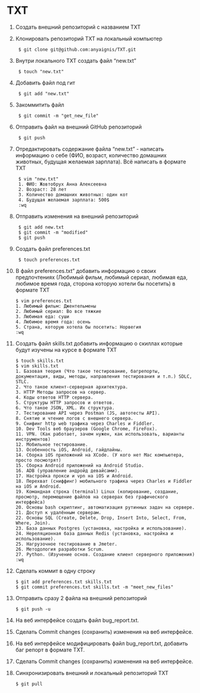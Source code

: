 # TXT

1. Создать внешний репозиторий c названием TXT
2. Клонировать репозиторий TXT на локальный компьютер

        $ git clone git@github.com:anyaignis/TXT.git

3. Внутри локального TXT создать файл “new.txt”

        $ touch "new.txt"

4. Добавить файл под гит

        $ git add "new.txt"

5. Закоммитить файл

        $ git commit -m "get_new_file"

6. Отправить файл на внешний GitHub репозиторий

        $ git push

7. Отредактировать содержание файла “new.txt” - написать информацию о себе (ФИО, возраст, количество домашних животных, будущая желаемая зарплата). Всё написать в формате TXT

        $ vim "new.txt"
        1. ФИО: Жовтобрух Анна Алексеевна
        2. Возраст: 28 лет
        3. Количество домашних животных: один кот
        4. Будущая желаемая зарплата: 500$
        :wq

8. Отправить изменения на внешний репозиторий

        $ git add new.txt
        $ git commit -m "modified"
        $ git push

9. Создать файл preferences.txt

        $ touch preferences.txt

10. В файл preferences.txt” добавить информацию о своих предпочтениях (Любимый фильм, любимый сериал, любимая еда, любимое время года, сторона которую хотели бы посетить) в формате TXT

        $ vim preferences.txt
        1. Любимый фильм: Джентельмены
        2. Любимый сериал: Во все тяжкие
        3. Любимая еда: суши
        4. Любимое время года: осень
        5. Страна, которую хотела бы посетить: Норвегия
        :wq

11. Создать файл skills.txt добавить информацию о скиллах которые будут изучены на курсе в формате TXT

        $ touch skills.txt
        $ vim skills.txt
        1. Базовая теория (Что такое тестирование, багрепорты, документация, виды, методы, направления тестирования и т.п.) SDLC, STLC.
        2. Что такое клиент-серверная архитектура.
        3. HTTP Методы запросов на сервер.
        4. Коды ответов HTTP сервера.
        5. Структуры HTTP запросов и ответов.
        6. Что такое JSON, XML. Их структура.
        7. Тестирование API через Postman (JS, автотесты API).
        8. Снятие и чтение логов c внешнего сервера.
        9. Снифинг http web трафика через Charles и Fiddler.
        10. Dev Tools веб браузеров (Google Chrome, FireFox).
        11. VPN. (Как работает, зачем нужен, как использовать, варианты инструментов)
        12. Мобильное тестирование.
        13. Особенность iOS, Android, гайдлайны.
        14. Сборка iOS приложений на XCode. (У кого нет Mac компьютера, просто посмотрят)
        15. Сборка Android приложений на Android Studio.
        16. ADB (управление андройд девайсами).
        17. Настройка прокси и vpn на iOS и Android.
        18. Перехват (сниффинг) мобильного трафика через Charles и Fiddler на iOS и Android.
        19. Командная строка (terminal) Linux (копирование, создание, просмотр, перемещение файлов на серверах без графического интерфейса)
        20. Основы bash скриптинг, автоматизация рутинных задач на сервере.
        21. Доступ к удалённым серверам.
        22. Основы SQL (Create, Delete, Drop, Insert Into, Select, From, Where, Join).
        23. База данных Postgres (установка, настройка и использование).
        24. Нереляционная база данных Redis (установка, настройка и использование).
        25. Нагрузочное тестирование в Jmeter.
        26. Методология разработки Scrum.
        27. Python. (Изучение основ. Создание клиент серверного приложения)
        :wq

12. Сделать коммит в одну строку

        $ git add preferences.txt skills.txt
        $ git commit preferences.txt skills.txt -m "meet_new_files"

13. Отправить сразу 2 файла на внешний репозиторий

        $ git push -u

14. На веб интерфейсе создать файл bug_report.txt.
15. Сделать Commit changes (сохранить) изменения на веб интерфейсе.
16. На веб интерфейсе модифицировать файл bug_report.txt, добавить баг репорт в формате TXT.
17. Сделать Commit changes (сохранить) изменения на веб интерфейсе.
18. Синхронизировать внешний и локальный репозиторий TXT

        $ git pull







